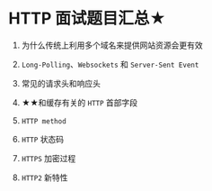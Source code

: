 # HTTP 面试题目汇总★

1. 为什么传统上利用多个域名来提供网站资源会更有效

2. `Long-Polling`、`Websockets` 和 `Server-Sent Event`

3. 常见的请求头和响应头

4. ★★和缓存有关的 `HTTP` 首部字段

5. `HTTP method`

6. `HTTP` 状态码

7. `HTTPS` 加密过程

8. `HTTP2` 新特性
